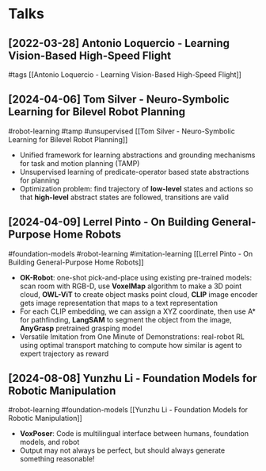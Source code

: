 # Talks

## [2022-03-28] Antonio Loquercio - Learning Vision-Based High-Speed Flight

#tags
[[Antonio Loquercio - Learning Vision-Based High-Speed Flight]]

## [2024-04-06] Tom Silver - Neuro-Symbolic Learning for Bilevel Robot Planning

#robot-learning
#tamp
#unsupervised
[[Tom Silver - Neuro-Symbolic Learning for Bilevel Robot Planning]]
- Unified framework for learning abstractions and grounding mechanisms for task and motion planning (TAMP)
- Unsupervised learning of predicate-operator based state abstractions for planning
- Optimization problem: find trajectory of **low-level** states and actions so that **high-level** abstract states are followed, transitions are valid

## [2024-04-09] Lerrel Pinto - On Building General-Purpose Home Robots

#foundation-models
#robot-learning
#imitation-learning
[[Lerrel Pinto - On Building General-Purpose Home Robots]]
- **OK-Robot**: one-shot pick-and-place using existing pre-trained models: scan room with RGB-D, use **VoxelMap** algorithm to make a 3D point cloud, **OWL-ViT** to create object masks point cloud, **CLIP** image encoder gets image representation that maps to a text representation
- For each CLIP embedding, we can assign a XYZ coordinate, then use A* for pathfinding, **LangSAM** to segment the object from the image, **AnyGrasp** pretrained grasping model
- Versatile Imitation from One Minute of Demonstrations: real-robot RL using optimal transport matching to compute how similar is agent to expert trajectory as reward

## [2024-08-08] Yunzhu Li - Foundation Models for Robotic Manipulation

#robot-learning
#foundation-models
[[Yunzhu Li - Foundation Models for Robotic Manipulation]]
- **VoxPoser**: Code is multilingual interface between humans, foundation models, and robot
- Output may not always be perfect, but should always generate something reasonable!
